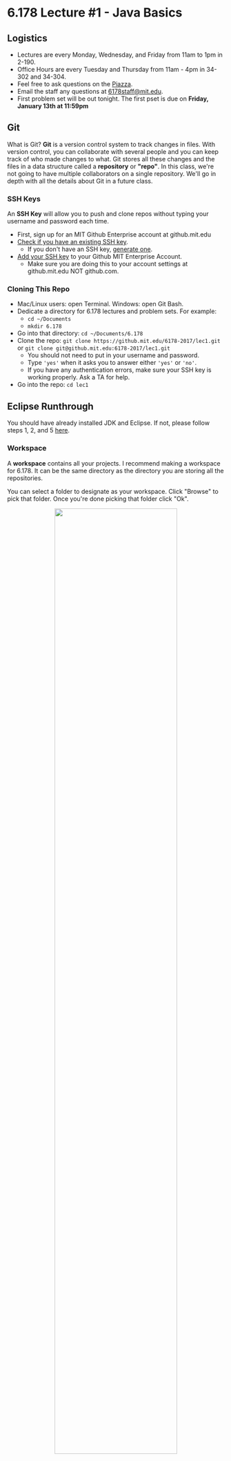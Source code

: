 # 6.178 Lecture #1 - Java Basics

## Logistics
* Lectures are every Monday, Wednesday, and Friday from 11am to 1pm in 2-190.
* Office Hours are every Tuesday and Thursday from 11am - 4pm in 34-302 and 34-304.
* Feel free to ask questions on the [Piazza](https://piazza.com/class/ixbeg17oz79vm).
* Email the staff any questions at 6178staff@mit.edu.
* First  problem  set  will  be  out  tonight. The first pset is due on __Friday, January 13th at 11:59pm__

## Git
What is Git? __Git__ is a version control system to track changes in files. With version control, you can collaborate with several people and you can keep track of who made changes to what. Git stores all these changes and the files in a data structure called a __repository__ or __"repo"__. In this class, we're not going to have multiple collaborators on a single repository. We'll go in depth with all the details about Git in a future class.

### SSH Keys
An __SSH Key__ will allow you to push and clone repos without typing your username and password each time.
* First, sign up for an MIT Github Enterprise account at github.mit.edu
* [Check if you have an existing SSH key](https://help.github.com/enterprise/2.5/user/articles/checking-for-existing-ssh-keys/).
  * If you don't have an SSH key, [generate one](https://help.github.com/enterprise/2.5/user/articles/generating-a-new-ssh-key-and-adding-it-to-the-ssh-agent/).
* [Add your SSH key](https://help.github.com/enterprise/2.5/user/articles/adding-a-new-ssh-key-to-your-github-account/) to your Github MIT Enterprise Account.
  * Make sure you are doing this to your account settings at github.mit.edu NOT github.com. 

### Cloning This Repo
* Mac/Linux users: open Terminal. Windows: open Git Bash.
* Dedicate a directory for 6.178 lectures and problem sets. For example:
  * `cd ~/Documents`
  * `mkdir 6.178`
* Go into that directory: `cd ~/Documents/6.178`
* Clone the repo: `git clone https://github.mit.edu/6178-2017/lec1.git` or `git clone git@github.mit.edu:6178-2017/lec1.git`
  * You should not need to put in your username and password.
  * Type `'yes'` when it asks you to answer either `'yes'` or `'no'`.
  * If you have any authentication errors, make sure your SSH key is working properly. Ask a TA for help. 
* Go into the repo: `cd lec1`

## Eclipse Runthrough
You should have already installed JDK and Eclipse. If not, please follow steps 1, 2, and 5 [here](http://web.mit.edu/6.005/www/fa16/getting-started/).
### Workspace
A __workspace__ contains all your projects. I recommend making a workspace for 6.178. It can be the same directory as the directory you are storing all the repositories.

You can select a folder to designate as your workspace. Click "Browse" to pick that folder. Once you're done picking that folder click "Ok".

<div style="text-align: center"><img src="./lec1_screenshots/eclipse_workspace_1.png" width="75%"></div>

This is what Eclipse should look like once you have your workspace open.

<div style="text-align: center"><img src="./lec1_screenshots/eclipse_workspace_2.png" width="75%" style="margin-right: auto; margin-left: auto; display: block;"></div>

### Importing this repo to Eclipse
Go to _File > Import_.

<img src="./lec1_screenshots/eclipse_import_1.png" width="75%" style="margin-right: auto; margin-left: auto; display: block;">

Select _Projects from Git_ under _Git_. Then select Next.
<img src="./lec1_screenshots/eclipse_import_2.png" width="75%" style="margin-right: auto; margin-left: auto; display: block;">

Select _Existing local repository_. Then select Next.
<img src="./lec1_screenshots/eclipse_import_3.png" width="75%" style="margin-right: auto; margin-left: auto; display: block;">

Click on the Add button. You should get the screen below. Click on Browse and find the folder of the Github repo. The folder should be wherever you cloned the repo. Make sure the `.git` file is checkmarked and click Finish.
<img src="./lec1_screenshots/eclipse_import_4.png" width="75%" style="margin-right: auto; margin-left: auto; display: block;">

Click on the lec1 folder and click Next.
<img src="./lec1_screenshots/eclipse_import_5.png" width="75%" style="margin-right: auto; margin-left: auto; display: block;">

Make sure _Import Existing Projects_ and _Working Directory_ are selected. Then select Next.
<img src="./lec1_screenshots/eclipse_import_6.png" width="75%" style="margin-right: auto; margin-left: auto; display: block;">

Make sure the repo is selected and select Finish.
<img src="./lec1_screenshots/eclipse_import_7.png" width="75%" style="margin-right: auto; margin-left: auto; display: block;">

This is what Eclipse should look like for you after you successfully import the repo. The left panel is your __Package Explorer__. Here you can find all your packages (how Java organizes each program). Each package represents a different program in your workspace. The right panel is your __Outline__. The Outline tells you what methods, variables, etc. are in each file; you can quickly jump to them when you click on them. The bottom panel will be helpful for debugging as it has the __Console__. The center area is where you will be viewing files.
<img src="./lec1_screenshots/eclipse_import_8.png" width="75%" style="margin-right: auto; margin-left: auto; display: block;">

## Java Basics
We'll make a lot of comparisons between Java and Python. If you want to learn more about Java, I recommend going through the [Oracle Java Tutorials](https://docs.oracle.com/javase/tutorial/java/nutsandbolts/index.html).

### Standard Output
```
System.out.println("Hello World!");
System.out.printf("Hello Word, it's %d!", 2017);
```

This is the equivalent to printing in Python. We can also print with formatting for variables.

### Types
Defining variables is more declarative than in Java than in Python. In Java, you must define the type of the variable when you define it. Stylistically, you usually [camel case](https://msdn.microsoft.com/en-us/library/x2dbyw72(v=vs.71).aspx) variable names where the first letter of the name is lowercased and every subsequent concatenated word is captialized.

#### Primitive Types
Primitive types are typically lowercased.
```
int age = 22;
long bigNumber = 201719292;
boolean itsCold = true;
double temperature = 40.5;
char firstInitial = 'J';
```
* `int` (for integers like 5 and -200, but limited to the range ± 2^31, or roughly ± 2 billion)
* `long` (for larger integers up to ± 2^63)
* `boolean` (for true or false)
* `double` (for floating-point numbers, which represent a subset of the real numbers)
* `char` (for single characters like 'A' and '$')

#### Object Types
Object types are typically uppercased. One we will use a lot is `String`.
```
String name = "Jennifer";
```

### Operations
Operations are similar in Java to those in Python.
```
int a;
a = 1 + 1; // Addition 
a = 2 - 1; // Subtraction
a = 2 * 3; // Multiplication
a = 4 / 2; // Division (Remember int division still occurs in Java!)
```

In addition, there's a shorthand for incrementing or decrementing a variable.
```
int a = 1;
a ++; // Increments a by 1
a --; // Decrements a by 1
```

### Static Checking
Java uses __static checking__ in which types of variables are known at compile time (before the program runs). Eclipse is able to find errors as you type code. In Python, checking for errors is delayed to runtime (when the program is running). This is called __dynamic checking__.

Try typing the following in your file in Eclipse. It should give you an error:
```
"5" * "5";
```

### Keywords
```
static int age = 22;
final char firstInitial = 'J';
```
* `static` is a keyword used when declaring a variable that can be accessed without the instantiation of a class.
* `final` is a keyword used when declaring a variable that can only be assigned once.

You'll learn more about these two keywords in future lectures.

### If-Else Statements
```
if (condition) {
 // Do something.
} else if (condition) {
 // Do something else.
} else {
 // Default case.
}
```
### For Loops
```
for(int i=0; i < 10; i++) {
 // Do something.
}
```
### While Loops
```
int j = 0;
while(j < 10) {
 // Do something.
 j++;
}
```

